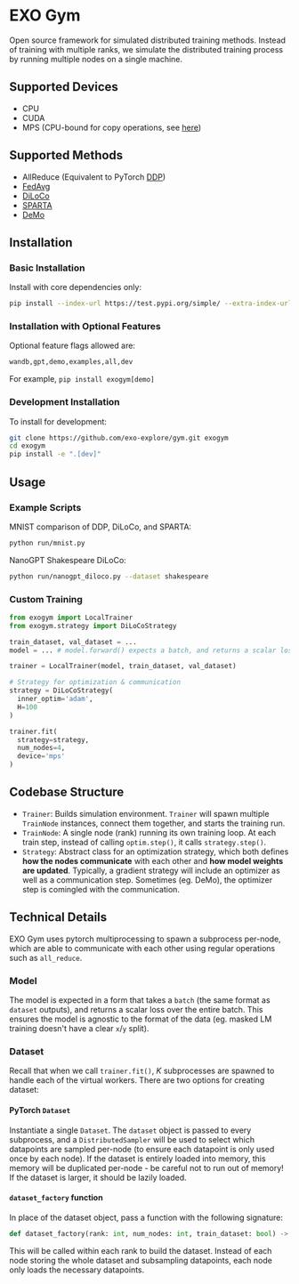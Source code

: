 # EXO Gym

Open source framework for simulated distributed training methods.
Instead of training with multiple ranks, we simulate the distributed training process by running multiple nodes on a single machine.

## Supported Devices

- CPU
- CUDA
- MPS (CPU-bound for copy operations, see [here](https://github.com/pytorch/pytorch/issues/141287))

## Supported Methods

- AllReduce (Equivalent to PyTorch [DDP](https://arxiv.org/abs/2006.15704))
- [FedAvg](https://arxiv.org/abs/2311.08105)
- [DiLoCo](https://arxiv.org/abs/2311.08105)
- [SPARTA](https://openreview.net/forum?id=stFPf3gzq1)
- [DeMo](https://arxiv.org/abs/2411.19870)


## Installation

### Basic Installation
Install with core dependencies only:
```bash
pip install --index-url https://test.pypi.org/simple/ --extra-index-url https://pypi.org/simple/ exogym
```

### Installation with Optional Features

Optional feature flags allowed are:

```bash
wandb,gpt,demo,examples,all,dev
```

For example, `pip install exogym[demo]`

### Development Installation

To install for development:
```bash
git clone https://github.com/exo-explore/gym.git exogym
cd exogym
pip install -e ".[dev]"
```

## Usage

### Example Scripts

MNIST comparison of DDP, DiLoCo, and SPARTA:

```bash
python run/mnist.py
```

NanoGPT Shakespeare DiLoCo:

```bash
python run/nanogpt_diloco.py --dataset shakespeare
```

### Custom Training

```python
from exogym import LocalTrainer
from exogym.strategy import DiLoCoStrategy

train_dataset, val_dataset = ...
model = ... # model.forward() expects a batch, and returns a scalar loss

trainer = LocalTrainer(model, train_dataset, val_dataset)

# Strategy for optimization & communication
strategy = DiLoCoStrategy(
  inner_optim='adam',
  H=100
)

trainer.fit(
  strategy=strategy,
  num_nodes=4,
  device='mps'
)
```

## Codebase Structure

- `Trainer`: Builds simulation environment. `Trainer` will spawn multiple `TrainNode` instances, connect them together, and starts the training run.
- `TrainNode`: A single node (rank) running its own training loop. At each train step, instead of calling `optim.step()`, it calls `strategy.step()`.
- `Strategy`: Abstract class for an optimization strategy, which both defines **how the nodes communicate** with each other and **how model weights are updated**. Typically, a gradient strategy will include an optimizer as well as a communication step. Sometimes (eg. DeMo), the optimizer step is comingled with the communication.

## Technical Details

EXO Gym uses pytorch multiprocessing to spawn a subprocess per-node, which are able to communicate with each other using regular operations such as `all_reduce`.

### Model

The model is expected in a form that takes a `batch` (the same format as `dataset` outputs), and returns a scalar loss over the entire batch. This ensures the model is agnostic to the format of the data (eg. masked LM training doesn't have a clear `x`/`y` split).

### Dataset

Recall that when we call `trainer.fit()`, $K$ subprocesses are spawned to handle each of the virtual workers. There are two options for creating dataset:

#### PyTorch `Dataset`

Instantiate a single `Dataset`. The `dataset` object is passed to every subprocess, and a `DistributedSampler` will be used to select which datapoints are sampled per-node (to ensure each datapoint is only used once by each node). If the dataset is entirely loaded into memory, this memory will be duplicated per-node - be careful not to run out of memory! If the dataset is larger, it should be lazily loaded.

#### `dataset_factory` function

In place of the dataset object, pass a function with the following signature:

```python
def dataset_factory(rank: int, num_nodes: int, train_dataset: bool) -> torch.utils.data.Dataset
```

This will be called within each rank to build the dataset. Instead of each node storing the whole dataset and subsampling datapoints, each node only loads the necessary datapoints.


<!-- For further information, see individual pages on:

- [Dataset](./docs/dataset.md) -->